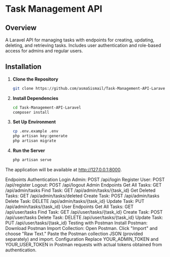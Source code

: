 # Task Management API

## Overview

A Laravel API for managing tasks with endpoints for creating, updating, deleting, and retrieving tasks. Includes user authentication and role-based access for admins and regular users.

## Installation

1. **Clone the Repository**
   ```bash
   git clone https://github.com/asmaSismail/Task-Management-API-Laravel.git

2. **Install Dependencies**

      ```bash
      cd Task-Management-API-Laravel
      composer install

3. **Set Up Environment**

    ```bash
    cp .env.example .env
    php artisan key:generate
    php artisan migrate

   
4. **Run the Server**
     ```bash
    php artisan serve
     
The application will be available at http://127.0.0.1:8000.

Endpoints
Authentication
Login Admin: POST /api/login
Register User: POST /api/register
Logout: POST /api/logout
Admin Endpoints
Get All Tasks: GET /api/admin/tasks
Find Task: GET /api/admin/tasks/{task_id}
Get Deleted Tasks: GET /api/admin/tasks/deleted
Create Task: POST /api/admin/tasks
Delete Task: DELETE /api/admin/tasks/{task_id}
Update Task: PUT /api/admin/tasks/{task_id}
User Endpoints
Get All Tasks: GET /api/user/tasks
Find Task: GET /api/user/tasks/{task_id}
Create Task: POST /api/user/tasks
Delete Task: DELETE /api/user/tasks/{task_id}
Update Task: PUT /api/user/tasks/{task_id}
Testing with Postman
Install Postman: Download Postman
Import Collection:
Open Postman.
Click "Import" and choose "Raw Text."
Paste the Postman collection JSON (provided separately) and import.
Configuration
Replace YOUR_ADMIN_TOKEN and YOUR_USER_TOKEN in Postman requests with actual tokens obtained from authentication.







